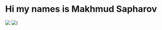 # Hi my names is Makhmud Sapharov
![](https://raw.githubusercontent.com/makhmudjon-dev/makhmudjon-dev/master/profile-summary-card-output/graywhite/0-profile-details.svg)
![](https://raw.githubusercontent.com/makhmudjon-dev/makhmudjon-dev/master/profile-summary-card-output/graywhite/3-stats.svg)!
